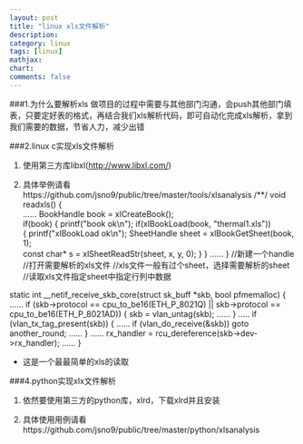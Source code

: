 ```yaml
---
layout: post
title: "linux xls文件解析"
description:
category: linux
tags: [linux]
mathjax: 
chart:
comments: false
---
```


###1.为什么要解析xls
做项目的过程中需要与其他部门沟通，会push其他部门填表，只要定好表的格式，再结合我们xls解析代码，即可自动化完成xls解析，拿到我们需要的数据，节省人力，减少出错

###2.linux c实现xls文件解析
1. 使用第三方库libxl(http://www.libxl.com/)

2. 具体举例请看https://github.com/jsno9/public/tree/master/tools/xlsanalysis
/**/
	void readxls()
	{		
		......
		BookHandle book = xlCreateBook();	
		if(book) 
		{
			printf("book ok\n");
			if(xlBookLoad(book, "thermal1.xls"))		
			{
				printf("xlBookLoad ok\n");
				SheetHandle sheet = xlBookGetSheet(book, 1);	
				const char* s = xlSheetReadStr(sheet, x, y, 0);	
			}
		}
		......
	}
	//新建一个handle
	//打开需要解析的xls文件 
	//xls文件一般有过个sheet，选择需要解析的sheet
	//读取xls文件指定sheet中指定行列中数据

static int __netif_receive_skb_core(struct sk_buff *skb, bool pfmemalloc)
	{
		......
		if (skb->protocol == cpu_to_be16(ETH_P_8021Q) ||
	    		skb->protocol == cpu_to_be16(ETH_P_8021AD)) {
			skb = vlan_untag(skb);
			......
		}
		.....
		if (vlan_tx_tag_present(skb)) {
			......
			if (vlan_do_receive(&skb))
				goto another_round;
			......
		}
		......
		rx_handler = rcu_dereference(skb->dev->rx_handler);
			......
	}

+ 这是一个最最简单的xls的读取

###4.python实现xlx文件解析
1. 依然要使用第三方的python库，xlrd，下载xlrd并且安装

2. 具体使用用例请看https://github.com/jsno9/public/tree/master/python/xlsanalysis
